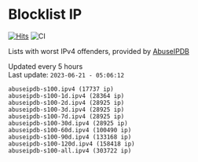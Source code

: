 # Blocklist IP

[![Hits](https://hits.seeyoufarm.com/api/count/incr/badge.svg?url=https%3A%2F%2Fgithub.com%2Fborestad%2Fblocklist-ip%2F&count_bg=%2379C83D&title_bg=%23555555&icon=&icon_color=%23E7E7E7&title=hits&edge_flat=false)](https://hits.seeyoufarm.com)  ![CI](https://img.shields.io/github/workflow/status/borestad/blocklist-ip/CI?style=flat-square)

Lists with worst IPv4 offenders, provided by [AbuseIPDB](https://www.abuseipdb.com/)

<!-- FOOTER-PLACEHOLDER -->
Updated every 5 hours<br>
Last update: `2023-06-21 - 05:06:12`
```
abuseipdb-s100.ipv4 (17737 ip)
abuseipdb-s100-1d.ipv4 (28364 ip)
abuseipdb-s100-2d.ipv4 (28925 ip)
abuseipdb-s100-3d.ipv4 (28925 ip)
abuseipdb-s100-7d.ipv4 (28925 ip)
abuseipdb-s100-30d.ipv4 (28925 ip)
abuseipdb-s100-60d.ipv4 (100490 ip)
abuseipdb-s100-90d.ipv4 (133168 ip)
abuseipdb-s100-120d.ipv4 (158418 ip)
abuseipdb-s100-all.ipv4 (303722 ip)
```
